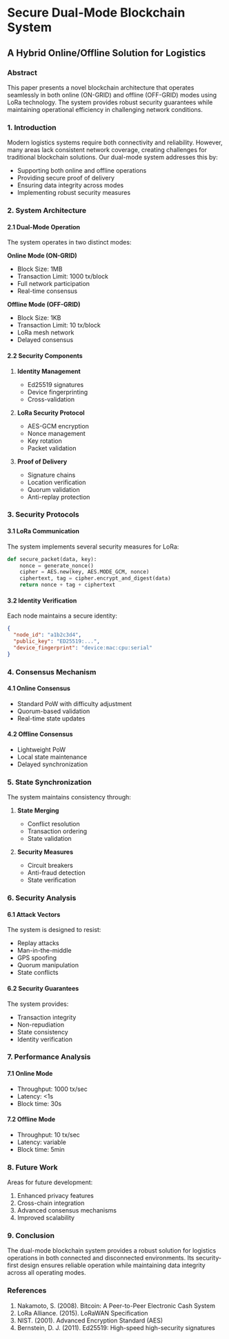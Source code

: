 # Secure Dual-Mode Blockchain System
## A Hybrid Online/Offline Solution for Logistics

### Abstract

This paper presents a novel blockchain architecture that operates seamlessly in both online (ON-GRID) and offline (OFF-GRID) modes using LoRa technology. The system provides robust security guarantees while maintaining operational efficiency in challenging network conditions.

### 1. Introduction

Modern logistics systems require both connectivity and reliability. However, many areas lack consistent network coverage, creating challenges for traditional blockchain solutions. Our dual-mode system addresses this by:

- Supporting both online and offline operations
- Providing secure proof of delivery
- Ensuring data integrity across modes
- Implementing robust security measures

### 2. System Architecture

#### 2.1 Dual-Mode Operation

The system operates in two distinct modes:

**Online Mode (ON-GRID)**
- Block Size: 1MB
- Transaction Limit: 1000 tx/block
- Full network participation
- Real-time consensus

**Offline Mode (OFF-GRID)**
- Block Size: 1KB
- Transaction Limit: 10 tx/block
- LoRa mesh network
- Delayed consensus

#### 2.2 Security Components

1. **Identity Management**
   - Ed25519 signatures
   - Device fingerprinting
   - Cross-validation

2. **LoRa Security Protocol**
   - AES-GCM encryption
   - Nonce management
   - Key rotation
   - Packet validation

3. **Proof of Delivery**
   - Signature chains
   - Location verification
   - Quorum validation
   - Anti-replay protection

### 3. Security Protocols

#### 3.1 LoRa Communication

The system implements several security measures for LoRa:

```python
def secure_packet(data, key):
    nonce = generate_nonce()
    cipher = AES.new(key, AES.MODE_GCM, nonce)
    ciphertext, tag = cipher.encrypt_and_digest(data)
    return nonce + tag + ciphertext
```

#### 3.2 Identity Verification

Each node maintains a secure identity:

```json
{
  "node_id": "a1b2c3d4",
  "public_key": "ED25519:...",
  "device_fingerprint": "device:mac:cpu:serial"
}
```

### 4. Consensus Mechanism

#### 4.1 Online Consensus
- Standard PoW with difficulty adjustment
- Quorum-based validation
- Real-time state updates

#### 4.2 Offline Consensus
- Lightweight PoW
- Local state maintenance
- Delayed synchronization

### 5. State Synchronization

The system maintains consistency through:

1. **State Merging**
   - Conflict resolution
   - Transaction ordering
   - State validation

2. **Security Measures**
   - Circuit breakers
   - Anti-fraud detection
   - State verification

### 6. Security Analysis

#### 6.1 Attack Vectors

The system is designed to resist:
- Replay attacks
- Man-in-the-middle
- GPS spoofing
- Quorum manipulation
- State conflicts

#### 6.2 Security Guarantees

The system provides:
- Transaction integrity
- Non-repudiation
- State consistency
- Identity verification

### 7. Performance Analysis

#### 7.1 Online Mode
- Throughput: 1000 tx/sec
- Latency: <1s
- Block time: 30s

#### 7.2 Offline Mode
- Throughput: 10 tx/sec
- Latency: variable
- Block time: 5min

### 8. Future Work

Areas for future development:
1. Enhanced privacy features
2. Cross-chain integration
3. Advanced consensus mechanisms
4. Improved scalability

### 9. Conclusion

The dual-mode blockchain system provides a robust solution for logistics operations in both connected and disconnected environments. Its security-first design ensures reliable operation while maintaining data integrity across all operating modes.

### References

1. Nakamoto, S. (2008). Bitcoin: A Peer-to-Peer Electronic Cash System
2. LoRa Alliance. (2015). LoRaWAN Specification
3. NIST. (2001). Advanced Encryption Standard (AES)
4. Bernstein, D. J. (2011). Ed25519: High-speed high-security signatures 